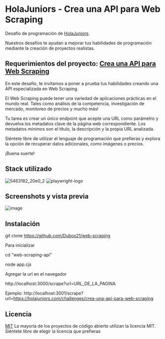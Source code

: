 # HolaJuniors - Crea una API para Web Scraping
Desafío de programación de [HolaJuniors](https://holajuniors.com).

Nuestros desafíos te ayudan a mejorar tus habilidades de programación mediante la creación de proyectos realistas.

## Requerimientos del proyecto: [Crea una API para Web Scraping](https://holajuniors.com/challenges/crea-una-api-para-web-scraping)

En este desafío, te invitamos a poner a prueba tus habilidades creando una API especializada en Web Scraping. 

El Web Scraping puede tener una variedad de aplicaciones prácticas en el mundo real. Tales como análisis de la competencia, investigación de mercado, monitoreo de precios y mucho más!

Tu tarea es crear un único endpoint que acepte una URL como parámetro y devuelva los metadatos clave de la página web correspondiente. Los metadatos mínimos son el título, la descripción y la propia URL analizada.

Siéntete libre de utilizar el lenguaje de programación que prefieras y explora la opción de recuperar datos adicionales, como imágenes o precios. 

¡Buena suerte!

## Stack utilizado
![5463182_20e0_2](https://github.com/Dubox21/web-scraping-api/assets/84655244/7f910710-20e6-4b7d-a96d-41d211932149)
![playwright-logo](https://github.com/Dubox21/web-scraping-api/assets/84655244/6571d469-349f-492f-a035-caee551066a5)


## Screenshots y vista previa
![image](https://github.com/Dubox21/web-scraping-api/assets/84655244/b2e34c7d-8eea-44b6-bb29-91d68b799b06)


## Instalación
git clone https://github.com/Dubox21/web-scraping

Para inicializar

cd "web-scraping-api"

node app.cjs

Agregar la url en el navegador

http://localhost:3000/scrape?url=URL_DE_LA_PAGINA

Ejemplo: http://localhost:3001/scrape?url=https://holajuniors.com/challenges/crea-una-api-para-web-scraping

## Licencia
[MIT](https://choosealicense.com/licenses/mit/)
La mayoría de los proyectos de código abierto utilizan la licencia MIT. Siéntete libre de elegir la licencia que prefieras
